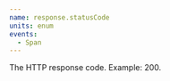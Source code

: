 ```yaml
---
name: response.statusCode
units: enum
events:
  - Span
---
```


The HTTP response code. Example: 200.